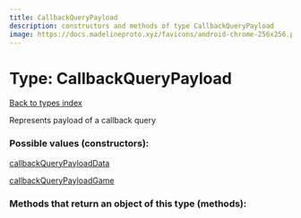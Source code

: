 ```yaml
---
title: CallbackQueryPayload
description: constructors and methods of type CallbackQueryPayload
image: https://docs.madelineproto.xyz/favicons/android-chrome-256x256.png
---
```

# Type: CallbackQueryPayload  
[Back to types index](index.md)



Represents payload of a callback query

### Possible values (constructors):

[callbackQueryPayloadData](../constructors/callbackQueryPayloadData.md)  

[callbackQueryPayloadGame](../constructors/callbackQueryPayloadGame.md)  



### Methods that return an object of this type (methods):



